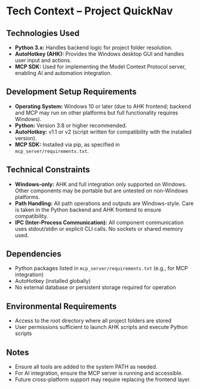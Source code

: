 # Tech Context – Project QuickNav

## Technologies Used

- **Python 3.x:** Handles backend logic for project folder resolution.
- **AutoHotkey (AHK):** Provides the Windows desktop GUI and handles user input and actions.
- **MCP SDK:** Used for implementing the Model Context Protocol server, enabling AI and automation integration.

## Development Setup Requirements

- **Operating System:** Windows 10 or later (due to AHK frontend; backend and MCP may run on other platforms but full functionality requires Windows).
- **Python:** Version 3.8 or higher recommended.
- **AutoHotkey:** v1.1 or v2 (script written for compatibility with the installed version).
- **MCP SDK:** Installed via pip, as specified in `mcp_server/requirements.txt`.

## Technical Constraints

- **Windows-only:** AHK and full integration only supported on Windows. Other components may be portable but are untested on non-Windows platforms.
- **Path Handling:** All path operations and outputs are Windows-style. Care is taken in the Python backend and AHK frontend to ensure compatibility.
- **IPC (Inter-Process Communication):** All component communication uses stdout/stdin or explicit CLI calls. No sockets or shared memory used.

## Dependencies

- Python packages listed in `mcp_server/requirements.txt` (e.g., for MCP integration)
- AutoHotkey (installed globally)
- No external database or persistent storage required for operation

## Environmental Requirements

- Access to the root directory where all project folders are stored
- User permissions sufficient to launch AHK scripts and execute Python scripts

## Notes

- Ensure all tools are added to the system PATH as needed.
- For AI integration, ensure the MCP server is running and accessible.
- Future cross-platform support may require replacing the frontend layer.
